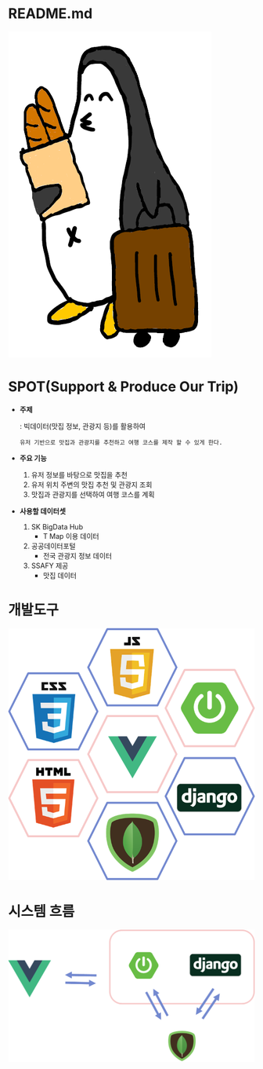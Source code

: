 # README.md

<img src="./image/logo.png"></img>

# SPOT(Support & Produce Our Trip)

- **주제**

    : 빅데이터(맛집 정보, 관광지 등)를 활용하여 

      유저 기반으로 맛집과 관광지를 추천하고 여행 코스를 제작 할 수 있게 한다.

- **주요 기능**
    1. 유저 정보를 바탕으로 맛집을 추천
    2. 유저 위치 주변의 맛집 추천 및 관광지 조회
    3. 맛집과 관광지를 선택하여 여행 코스를 계획

- **사용할 데이터셋**
    1. SK BigData Hub
        - T Map 이용 데이터
    2. 공공데이터포털
        - 전국 관광지 정보 데이터
    3. SSAFY 제공
        - 맛집 데이터

# 개발도구

<img src="./image/techstack.png"></img>

# 시스템 흐름

<img src="./image/flow.png"></img>